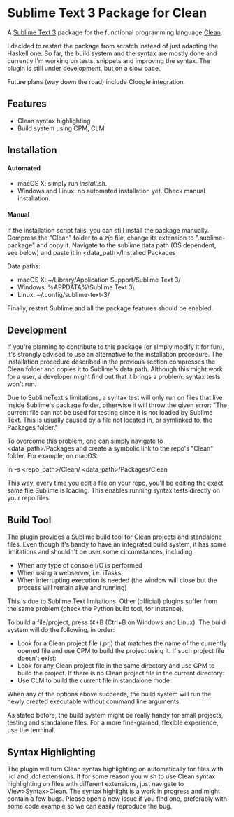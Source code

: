 # Sublime Text 3 Package for Clean
A [Sublime Text 3](https://www.sublimetext.com) package for the functional programming language [Clean](http://clean.cs.ru.nl/Clean).

I decided to restart the package from scratch instead of just adapting the Haskell one. So far, the build system and the syntax are mostly done and currently I'm working on tests, snippets and improving the syntax. The plugin is still under development, but on a slow pace.

Future plans (way down the road) include Cloogle integration.


Features
-------------
* Clean syntax highlighting
* Build system using CPM, CLM 

Installation
-------------
#### Automated
* macOS X: simply run *install.sh*. 
* Windows and Linux: no automated installation yet. Check manual installation.

#### Manual
If the installation script fails, you can still install the package manually. Compress the "Clean" folder to a *zip* file, change its extension to ".sublime-package" and copy it. Navigate to the sublime data path (OS dependent, see below) and paste it in <data_path>/Installed Packages

Data paths:
* macOS X: ~/Library/Application Support/Sublime Text 3/
* Windows: %APPDATA%\Sublime Text 3\
* Linux: ~/.config/sublime-text-3/

Finally, restart Sublime and all the package features should be enabled.

Development
-------------
If you're planning to contribute to this package (or simply modify it for fun), it's strongly advised to use an alternative to the installation procedure. The installation procedure described in the previous section compresses the Clean folder and copies it to Sublime's data path. Although this might work for a user, a developer might find out that it brings a problem: syntax tests won't run. 

Due to SublimeText's limitations, a syntax test will only run on files that live inside Sublime's package folder, otherwise it will throw the given error: "The current file can not be used for testing since it is not loaded by Sublime Text. This is usually caused by a file not located in, or symlinked to, the Packages folder."

To overcome this problem, one can simply navigate to <data_path>/Packages and create a symbolic link to the repo's "Clean" folder. For example, on macOS:

ln -s <repo_path>/Clean/ <data_path>/Packages/Clean

This way, every time you edit a file on your repo, you'll be editing the exact same file Sublime is loading. This enables running syntax tests directly on your repo files.

Build Tool
-------------
The plugin provides a Sublime build tool for Clean projects and standalone files. Even though it's handy to have an integrated build system, it has some limitations and shouldn't be user some circumstances, including:
* When any type of console I/O is performed
* When using a webserver, i.e. iTasks
* When interrupting execution is needed (the window will close but the process will remain alive and running)

This is due to Sublime Text limitations. Other (official) plugins suffer from the same problem (check the Python build tool, for instance).

To build a file/project, press ⌘+B (Ctrl+B on Windows and Linux). The build system will do the following, in order:
* Look for a Clean project file (.prj) that matches the name of the currently opened file and use CPM to build the project using it. If such project file doesn't exist:
* Look for any Clean project file in the same directory and use CPM to build the project. If there is no Clean project file in the current directory:
* Use CLM to build the current file in standalone mode

When any of the options above succeeds, the build system will run the newly created executable without command line arguments. 

As stated before, the build system might be really handy for small projects, testing and standalone files. For a more fine-grained, flexible experience, use the terminal.

Syntax Highlighting
-------------
The plugin will turn Clean syntax highlighting on automatically for files with .icl and .dcl extensions. If for some reason you wish to use Clean syntax highlighting on files with different extensions, just navigate to View>Syntax>Clean. The syntax highlight is a work in progress and might contain a few bugs. Please open a new issue if you find one, preferably with some code example so we can easily reproduce the bug.

